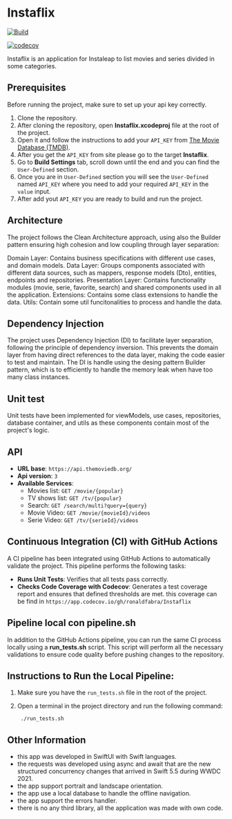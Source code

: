 # Instaflix

[![Build](https://github.com/ronaldfabra/Instaflix/actions/workflows/build.yml/badge.svg)](https://github.com/ronaldfabra/Instaflix/actions/workflows/build.yml)

[![codecov](https://codecov.io/gh/ronaldfabra/Instaflix/branch/master/graph/badge.svg?token=3G8XLZ41UJ)](https://codecov.io/gh/ronaldfabra/Instaflix)

Instaflix is an application for Instaleap to list movies and series divided in some categories.

## Prerequisites

Before running the project, make sure to set up your api key correctly.

1. Clone the repository.
2. After cloning the repository, open **Instaflix.xcodeproj** file at the root of the project.
3. Open it and follow the instructions to add your `API_KEY`
   from [The Movie Database (TMDB)](https://developers.themoviedb.org/3/getting-started/introduction).
4. After you get the `API_KEY` from site please go to the target **Instaflix**.
5. Go to **Build Settings** tab, scroll down until the end and you can find the `User-Defined` section.
6. Once you are in `User-Defined` section you will see the `User-Defined` named `API_KEY` where you need to add your required `API_KEY` in the `value` input.
7. After add yout `API_KEY` you are ready to build and run the project.

   
## Architecture

The project follows the Clean Architecture approach, using also the Builder pattern ensuring high cohesion and low coupling through layer separation:

Domain Layer: Contains business specifications with different use cases, and domain models.
Data Layer: Groups components associated with different data sources, such as mappers, response models (Dto), entities, endpoints and repositories.
Presentation Layer: Contains functionality modules (movie, serie, favorite, search) and shared components used in all the application.
Extensions: Contains some class extensions to handle the data.
Utils: Contain some util funcitonalities to process and handle the data.

## Dependency Injection

The project uses Dependency Injection (DI) to facilitate layer separation, following the principle of dependency inversion. This prevents the domain layer from having direct references to the data layer, making the code easier to test and maintain. The DI is handle using the desing pattern Builder pattern, which is  to efficiently to handle the memory leak when have too many class instances.

## Unit test
Unit tests have been implemented for viewModels, use cases, repositories, database container, and utils as these components contain most of the project's logic.

## API
- **URL base**: `https://api.themoviedb.org/`
- **Api version**: `3`
- **Available Services**:
    - Movies list: `GET /movie/{popular}`
    - TV shows list: `GET /tv/{popular}`
    - Search: `GET /search/multi?query={query}`
    - Movie Video: `GET /movie/{movieId}/videos`
    - Serie Video: `GET /tv/{serieId}/videos`
 
## Continuous Integration (CI) with GitHub Actions
A CI pipeline has been integrated using GitHub Actions to automatically validate the project. This pipeline performs the following tasks:

- **Runs Unit Tests**: Verifies that all tests pass correctly.
- **Checks Code Coverage with Codecov**: Generates a test coverage report and ensures that defined thresholds are met. this coverage can be find in `https://app.codecov.io/gh/ronaldfabra/Instaflix`

## Pipeline local con pipeline.sh

In addition to the GitHub Actions pipeline, you can run the same CI process locally using a **run_tests.sh** script. This script will perform all the necessary validations to ensure code quality before pushing changes to the repository. 

## Instructions to Run the Local Pipeline:

1. Make sure you have the `run_tests.sh` file in the root of the project.
2. Open a terminal in the project directory and run the following command:

   ```properties 
    ./run_tests.sh

## Other Information
- this app was developed in SwiftUI with Swift languages.
- the requests was developed using async and await that are the new structured concurrency changes that arrived in Swift 5.5 during WWDC 2021.
- the app support portrait and landscape orientation.
- the app use a local database to handle the offline navigation.
- the app support the errors handler.
- there is no any third library, all the application was made with own code.
